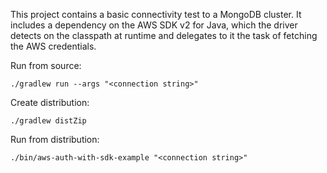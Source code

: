 This project contains a basic connectivity test to a MongoDB cluster. It includes a dependency on the AWS SDK v2 
for Java, which the driver detects on the classpath at runtime and delegates to it the task of fetching the AWS credentials.

Run from source:

```
./gradlew run --args "<connection string>"
```

Create distribution:

```
./gradlew distZip
```

Run from distribution:

```
./bin/aws-auth-with-sdk-example "<connection string>"
```
